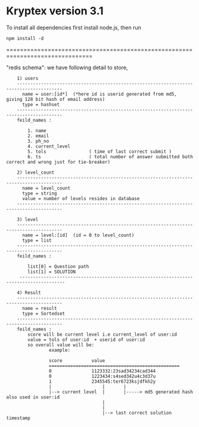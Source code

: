Kryptex version 3.1
==============================================================================

To install all dependencies first install node.js, then run
	
	npm install -d

===============================================================================

"redis schema":
	we have following detail to store,

		1) users
		---------------------------------------------------------------------------------------
		  name = user:[id*]  (*here id is userid generated from md5, giving 128 bit hash of email address) 
		  type = hashset
		---------------------------------------------------------------------------------------
		feild_names :

			1. name
			2. email
			3. ph_no
			4. current_level
			5. tols                ( time of last correct submit )
			6. ts                  ( total number of answer submitted both correct and wrong just for tie-breaker)

		2) level_count
		---------------------------------------------------------------------------------------
		  name = level_count
		  type = string
		  value = number of levels resides in database
		---------------------------------------------------------------------------------------
		
		3) level
		---------------------------------------------------------------------------------------
		  name = level:[id]  (id = 0 to level_count)
		  type = list
		---------------------------------------------------------------------------------------
		feild_names :
		
		  	list[0] = Question path
		  	list[1] = SOLUTION
		 ---------------------------------------------------------------------------------------

		4) Result
		---------------------------------------------------------------------------------------
		  name = result
		  type = Sortedset
		---------------------------------------------------------------------------------------
		feild_names :
			score will be current level i.e current_level of user:id
			value = tols of user:id  + userid of user:id
			so overall value will be:
					example:

					score			value
					=================================================
					0    			1123332:23sad34234cad344
					0				1223434:s4sed342u4c3d37u
					1 				2345545:ter6723ksjdfkh2y
					|					|		|
					|--> current level  |		|-----> md5 generated hash also used in user:id
										|
										|
										|--> last correct solution timestamp
